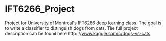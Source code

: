 # IFT6266_Project
Project for University of Montreal's IFT6266 deep learning class. The goal is to write a classifier to distinguish dogs from cats. The full project description can be found here http: //www.kaggle.com/c/dogs-vs-cats
